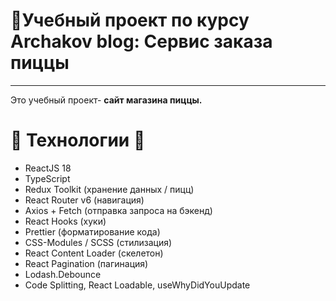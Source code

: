 # 🍕Учебный проект по курсу Archakov blog: Сервис заказа пиццы
___

Это учебный проект- **сайт магазина пиццы.**

# :wrench: Технологии :hammer:
- ReactJS 18
- TypeScript
- Redux Toolkit (хранение данных / пицц)
- React Router v6 (навигация)
- Axios + Fetch (отправка запроса на бэкенд)
- React Hooks (хуки)
- Prettier (форматирование кода)
- CSS-Modules / SCSS (стилизация)
- React Content Loader (скелетон)
- React Pagination (пагинация)
- Lodash.Debounce
- Code Splitting, React Loadable, useWhyDidYouUpdate
